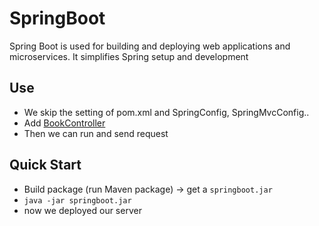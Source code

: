 # SpringBoot
Spring Boot is used for building and deploying web applications and microservices.
It simplifies Spring setup and development
## Use
- We skip the setting of pom.xml and SpringConfig, SpringMvcConfig..
- Add [BookController](../spring_13_boot_demo/src/main/java/demo/controller/BookController.java)
- Then we can run and send request
## Quick Start
- Build package (run Maven package) -> get a `springboot.jar`
- `java -jar springboot.jar`
- now we deployed our server